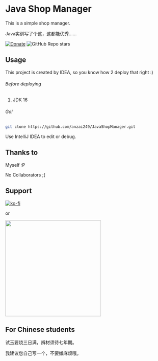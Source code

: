 # Java Shop Manager

This is a simple shop manager.

Java实训写了个这，这都能优秀……

<p align="center">

[![Donate](https://img.shields.io/badge/%24-Donate-ff69b4)](https://www.paypal.me/MoriTokugawa)
![GitHub Repo stars](https://img.shields.io/github/stars/anzai249/CinemaManager?style=social)
</p>

## Usage

This project is created by IDEA, so you know how 2 deploy that right :)

###### Before deploying

1. JDK 16

###### Go!

```sh
git clone https://github.com/anzai249/JavaShopManager.git
```

Use IntelliJ IDEA to edit or debug.

## Thanks to

Myself :P

No Collaborators ;(

## Support

[![ko-fi](https://ko-fi.com/img/githubbutton_sm.svg)](https://ko-fi.com/B0B0668ZJ)

or

<img src="https://github.com/anzai249/CyberGui/blob/main/img/wechat.png?raw=true" width="300px"></img>

## For Chinese students

试玉要烧三日满，辨材须待七年期。

我建议您自己写一个，不要嫌麻烦哦。
